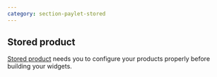 ```yaml
---
category: section-paylet-stored
---
```

## Stored product

[Stored product](/paylet/stored-products) needs you to configure your products properly before building your widgets.

